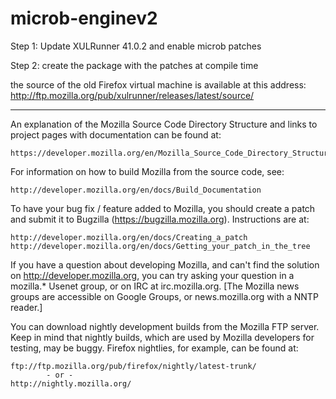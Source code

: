 # microb-enginev2

Step 1: Update XULRunner 41.0.2 and enable microb patches

Step 2: create the package with the patches at compile time

the source of the old Firefox virtual machine is available at this address: http://ftp.mozilla.org/pub/xulrunner/releases/latest/source/ 

------------------------------------------------------------------------------

An explanation of the Mozilla Source Code Directory Structure and links to
project pages with documentation can be found at:

    https://developer.mozilla.org/en/Mozilla_Source_Code_Directory_Structure

For information on how to build Mozilla from the source code, see:

    http://developer.mozilla.org/en/docs/Build_Documentation

To have your bug fix / feature added to Mozilla, you should create a patch and
submit it to Bugzilla (https://bugzilla.mozilla.org). Instructions are at:

    http://developer.mozilla.org/en/docs/Creating_a_patch
    http://developer.mozilla.org/en/docs/Getting_your_patch_in_the_tree

If you have a question about developing Mozilla, and can't find the solution
on http://developer.mozilla.org, you can try asking your question in a
mozilla.* Usenet group, or on IRC at irc.mozilla.org. [The Mozilla news groups
are accessible on Google Groups, or news.mozilla.org with a NNTP reader.]

You can download nightly development builds from the Mozilla FTP server.
Keep in mind that nightly builds, which are used by Mozilla developers for
testing, may be buggy. Firefox nightlies, for example, can be found at:

    ftp://ftp.mozilla.org/pub/firefox/nightly/latest-trunk/
            - or -
    http://nightly.mozilla.org/
